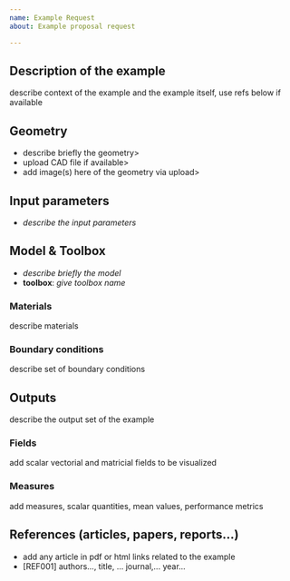 ```yaml
---
name: Example Request
about: Example proposal request

---
```


## Description of the example

describe context of the example and the example itself, use refs below if available

## Geometry

- describe briefly the geometry>
- upload CAD file if available>
- add  image(s) here of the geometry via upload>

## Input parameters

- _describe the input parameters_

## Model & Toolbox

- _describe briefly the model_
- **toolbox**:  _give toolbox name_

### Materials

describe materials

### Boundary conditions

describe set of boundary conditions


## Outputs

describe the output set of the example

### Fields

add scalar vectorial and matricial fields to be visualized

### Measures

add measures, scalar quantities, mean values, performance metrics

## References (articles, papers, reports...)

- add any article in pdf or html links related to the example
- [REF001] authors..., title, ... journal,... year...
